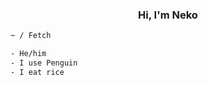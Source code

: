 <samp><h3 align='center'>Hi, I'm Neko</h3></samp>

```sh
~ / Fetch

- He/him        
- I use Penguin 
- I eat rice
```
